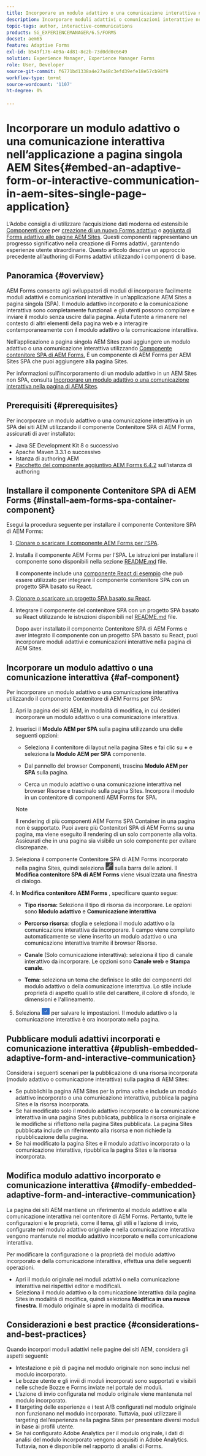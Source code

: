 ```yaml
---
title: Incorporare un modulo adattivo o una comunicazione interattiva nell’applicazione a pagina singola AEM Sites
description: Incorporare moduli adattivi o comunicazioni interattive nelle pagine AEM Sites. Gli utenti possono compilare e inviare moduli senza uscire dalla pagina Sites.
topic-tags: author, interactive-communications
products: SG_EXPERIENCEMANAGER/6.5/FORMS
docset: aem65
feature: Adaptive Forms
exl-id: b549f176-409a-4d81-8c2b-73d0dd0c6649
solution: Experience Manager, Experience Manager Forms
role: User, Developer
source-git-commit: f6771bd1338a4e27a48c3efd39efe18e57cb98f9
workflow-type: tm+mt
source-wordcount: '1107'
ht-degree: 0%

---
```


# Incorporare un modulo adattivo o una comunicazione interattiva nell’applicazione a pagina singola AEM Sites{#embed-an-adaptive-form-or-interactive-communication-in-aem-sites-single-page-application}

<span class="preview"> L’Adobe consiglia di utilizzare l’acquisizione dati moderna ed estensibile [Componenti core](https://experienceleague.adobe.com/docs/experience-manager-core-components/using/adaptive-forms/introduction.html?lang=it) per [creazione di un nuovo Forms adattivo](/help/forms/using/create-an-adaptive-form-core-components.md) o [aggiunta di Forms adattivo alle pagine AEM Sites](/help/forms/using/create-or-add-an-adaptive-form-to-aem-sites-page.md). Questi componenti rappresentano un progresso significativo nella creazione di Forms adattivi, garantendo esperienze utente straordinarie. Questo articolo descrive un approccio precedente all’authoring di Forms adattivi utilizzando i componenti di base. </span>

## Panoramica {#overview}

AEM Forms consente agli sviluppatori di moduli di incorporare facilmente moduli adattivi e comunicazioni interattive in un’applicazione AEM Sites a pagina singola (SPA). Il modulo adattivo incorporato e la comunicazione interattiva sono completamente funzionali e gli utenti possono compilare e inviare il modulo senza uscire dalla pagina. Aiuta l’utente a rimanere nel contesto di altri elementi della pagina web e a interagire contemporaneamente con il modulo adattivo o la comunicazione interattiva.

Nell’applicazione a pagina singola AEM Sites puoi aggiungere un modulo adattivo o una comunicazione interattiva utilizzando [Componente contenitore SPA di AEM Forms](../../forms/using/embed-adaptive-form-aem-sites-spa.md#af-component)[.](../../forms/using/embed-adaptive-form-aem-sites-spa.md#af-component) È un componente di AEM Forms per AEM Sites SPA che puoi aggiungere alla pagina Sites.

Per informazioni sull’incorporamento di un modulo adattivo in un AEM Sites non SPA, consulta [Incorporare un modulo adattivo o una comunicazione interattiva nella pagina di AEM Sites](/help/forms/using/embed-adaptive-form-aem-sites.md).

## Prerequisiti {#prerequisites}

Per incorporare un modulo adattivo o una comunicazione interattiva in un SPA dei siti AEM utilizzando il componente Contenitore SPA di AEM Forms, assicurati di aver installato:

* Java SE Development Kit 8 o successivo
* Apache Maven 3.3.1 o successivo
* Istanza di authoring AEM
* [Pacchetto del componente aggiuntivo AEM Forms 6.4.2](https://helpx.adobe.com/aem-forms/kb/aem-forms-releases.html) sull’istanza di authoring

## Installare il componente Contenitore SPA di AEM Forms {#install-aem-forms-spa-container-component}

Esegui la procedura seguente per installare il componente Contenitore SPA di AEM Forms:

1. [Clonare o scaricare il componente AEM Forms per l’SPA](https://github.com/Adobe-Marketing-Cloud/aem-forms/tree/master/forms-spa).
1. Installa il componente AEM Forms per l’SPA. Le istruzioni per installare il componente sono disponibili nella sezione [README.md](https://github.com/Adobe-Marketing-Cloud/aem-forms/tree/master/forms-spa#aem-form-component) file.

   Il componente include una [componente React di esempio](https://github.com/Adobe-Marketing-Cloud/aem-forms/tree/master/forms-spa/react-component) che può essere utilizzato per integrare il componente contenitore SPA con un progetto SPA basato su React.

1. [Clonare o scaricare un progetto SPA basato su React](https://github.com/adobe/aem-sample-we-retail-journal).
1. Integrare il componente del contenitore SPA con un progetto SPA basato su React utilizzando le istruzioni disponibili nel [README.md](https://github.com/Adobe-Marketing-Cloud/aem-forms/tree/master/forms-spa/react-component#aem-form-react-component-for-spa---editor) file.

   Dopo aver installato il componente Contenitore SPA di AEM Forms e aver integrato il componente con un progetto SPA basato su React, puoi incorporare moduli adattivi e comunicazioni interattive nella pagina di AEM Sites.

## Incorporare un modulo adattivo o una comunicazione interattiva {#af-component}

Per incorporare un modulo adattivo o una comunicazione interattiva utilizzando il componente Contenitore di AEM Forms per SPA:

1. Apri la pagina dei siti AEM, in modalità di modifica, in cui desideri incorporare un modulo adattivo o una comunicazione interattiva.
1. Inserisci il **Modulo AEM per SPA** sulla pagina utilizzando una delle seguenti opzioni:

   * Seleziona il contenitore di layout nella pagina Sites e fai clic su **+** e seleziona la **Modulo AEM per SPA** componente.

   * Dal pannello del browser Componenti, trascina **Modulo AEM per SPA** sulla pagina.
   * Cerca un modulo adattivo o una comunicazione interattiva nel browser Risorse e trascinalo sulla pagina Sites. Incorpora il modulo in un contenitore di componenti AEM Forms for SPA.

   >[!NOTE]
   >
   >Il rendering di più componenti AEM Forms SPA Container in una pagina non è supportato. Puoi avere più Contenitori SPA di AEM Forms su una pagina, ma viene eseguito il rendering di un solo componente alla volta. Assicurati che in una pagina sia visibile un solo componente per evitare discrepanze.

1. Seleziona il componente Contenitore SPA di AEM Forms incorporato nella pagina Sites, quindi seleziona ![icona_impostazioni](assets/settings_icon.png) sulla barra delle azioni. Il **Modifica contenitore SPA di AEM Forms** viene visualizzata una finestra di dialogo.
1. In **Modifica contenitore AEM Forms** , specificare quanto segue:

   * **Tipo risorsa:** Seleziona il tipo di risorsa da incorporare. Le opzioni sono **Modulo adattivo** e **Comunicazione interattiva**

   * **Percorso risorsa**: sfoglia e seleziona il modulo adattivo o la comunicazione interattiva da incorporare. Il campo viene compilato automaticamente se viene inserito un modulo adattivo o una comunicazione interattiva tramite il browser Risorse.
   * **Canale** (Solo comunicazione interattiva): seleziona il tipo di canale interattivo da incorporare. Le opzioni sono **Canale web** e **Stampa canale**.

   * **Tema**: seleziona un tema che definisce lo stile dei componenti del modulo adattivo o della comunicazione interattiva. Lo stile include proprietà di aspetto quali lo stile del carattere, il colore di sfondo, le dimensioni e l&#39;allineamento.

1. Seleziona ![done_icon](assets/done_icon.png) per salvare le impostazioni. Il modulo adattivo o la comunicazione interattiva è ora incorporato nella pagina.

## Pubblicare moduli adattivi incorporati e comunicazione interattiva {#publish-embedded-adaptive-form-and-interactive-communication}

Considera i seguenti scenari per la pubblicazione di una risorsa incorporata (modulo adattivo o comunicazione interattiva) sulla pagina di AEM Sites:

* Se pubblichi la pagina AEM Sites per la prima volta e include un modulo adattivo incorporato o una comunicazione interattiva, pubblica la pagina Sites e la risorsa incorporata.
* Se hai modificato solo il modulo adattivo incorporato o la comunicazione interattiva in una pagina Sites pubblicata, pubblica la risorsa originale e le modifiche si riflettono nella pagina Sites pubblicata. La pagina Sites pubblicata include un riferimento alla risorsa e non richiede la ripubblicazione della pagina.
* Se hai modificato la pagina Sites e il modulo adattivo incorporato o la comunicazione interattiva, ripubblica la pagina Sites e la risorsa incorporata.

## Modifica modulo adattivo incorporato e comunicazione interattiva {#modify-embedded-adaptive-form-and-interactive-communication}

La pagina dei siti AEM mantiene un riferimento al modulo adattivo e alla comunicazione interattiva nel contenitore di AEM Forms. Pertanto, tutte le configurazioni e le proprietà, come il tema, gli stili e l’azione di invio, configurate nel modulo adattivo originale e nella comunicazione interattiva vengono mantenute nel modulo adattivo incorporato e nella comunicazione interattiva.

Per modificare la configurazione o la proprietà del modulo adattivo incorporato e della comunicazione interattiva, effettua una delle seguenti operazioni.

* Apri il modulo originale nei moduli adattivi o nella comunicazione interattiva nei rispettivi editor e modificali.
* Seleziona il modulo adattivo o la comunicazione interattiva dalla pagina Sites in modalità di modifica, quindi seleziona **Modifica in una nuova finestra**. Il modulo originale si apre in modalità di modifica.

## Considerazioni e best practice {#considerations-and-best-practices}

Quando incorpori moduli adattivi nelle pagine dei siti AEM, considera gli aspetti seguenti:

* Intestazione e piè di pagina nel modulo originale non sono inclusi nel modulo incorporato.
* Le bozze utente e gli invii di moduli incorporati sono supportati e visibili nelle schede Bozze e Forms inviate nel portale dei moduli.
* L’azione di invio configurata nel modulo originale viene mantenuta nel modulo incorporato.
* Il targeting delle esperienze e i test A/B configurati nel modulo originale non funzionano nel modulo incorporato. Tuttavia, puoi utilizzare il targeting dell’esperienza nella pagina Sites per presentare diversi moduli in base ai profili utente.
* Se hai configurato Adobe Analytics per il modulo originale, i dati di analisi del modulo incorporato vengono acquisiti in Adobe Analytics. Tuttavia, non è disponibile nel rapporto di analisi di Forms.
